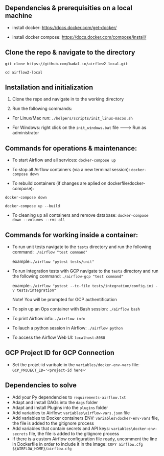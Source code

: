 
## Dependencies & prerequisities on a local machine ##
- install docker: https://docs.docker.com/get-docker/

- install docker compose: https://docs.docker.com/compose/install/

## Clone the repo & navigate to the directory

`git clone https://github.com/badal-io/airflow2-local.git`

`cd airflow2-local`


## Installation and initialization ##
1. Clone the repo and navigate in to the working directory

2. Run the following commands:

  - For Linux/Mac run:  `./helpers/scripts/init_linux-macos.sh`

  - For Windows:  right click on the `init_windows.bat` file  ---> Run as administrator


## Commands for operations & maintenance: ##
- To start Airflow and all services:
`docker-compose up`

- To stop all Airflow containers (via a new terminal session):
`docker-compose down`

- To rebuild containers (if changes are aplied on dockerfile/docker-compose):

`docker-compose down`

`docker-compose up --build`

- To cleaning up all containers and remove database:
`docker-compose down --volumes --rmi all`


## Commands for working inside a container: ###
- To run unit tests navigate to the `tests` directory and run the following command:
`./airflow "test command"`

    example:`./airflow "pytest tests/unit"`

- To run integration tests with GCP navigate to the `tests` directory and run the following command:
`./airflow-gcp "test command"`

    example:`./airflow "pytest --tc-file tests/integration/config.ini -v tests/integration"`

  Note! You will be prompted for GCP authentification

- To spin up an Ops container with Bash session:
`./airflow bash`

- To print Airflow info:
`./airflow info`

- To lauch a python session in Airflow:
`./airflow python`

- To access the Airflow Web UI:
`localhost:8080`


## GCP Project ID for GCP Connection ###
- Set the projet-id varibale in the `variables/docker-env-vars` file:
`GCP_PROJECT_ID='<project-id here>'`


## Dependencies to solve ##
  - Add your Py dependencies to `requirements-airflow.txt`
  - Adapt and install DAGs into the `dags` folder
  - Adapt and install Plugins into the `plugins` folder
  - Add variables to Airflow:  `variables\airflow-vars.json` file
  - Add variables to Docker containers ENV: `variables\docker-env-vars` file, the file is added to the gitignore process
  - Add variables that contain secrets and API keys: `variables\docker-env-secrets` file, the file is added to the gitignore process
  - If there is a custom Airflow configuration file ready, uncomment the line in Dockerfile in order to include it in the image: `COPY airflow.cfg ${AIRFLOW_HOME}/airflow.cfg`
